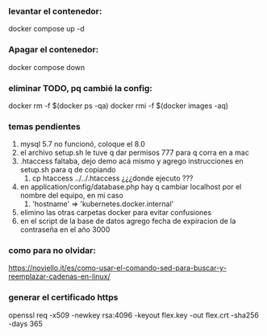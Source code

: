 ### levantar el contenedor:
docker compose up -d

### Apagar el contenedor:
docker compose down

### eliminar TODO, pq cambié la config:
docker rm -f $(docker ps -qa)
docker rmi -f $(docker images -aq)

 ### temas pendientes
 1. mysql 5.7 no funcionó, coloque el 8.0
 2. el archivo setup.sh le tuve q dar permisos 777 para q corra en a mac
 3. .htaccess faltaba, dejo demo acá mismo y agrego instrucciones en setup.sh para q de copiando
    1. cp htaccess ../../.htaccess  ¿¿¿donde ejecuto ???
 4. en application/config/database.php hay q cambiar localhost por el nombre del equipo, en mi caso 
    1. 'hostname' => 'kubernetes.docker.internal'
 5. elimino las otras carpetas docker para evitar confusiones 
 6. en el script de la base de datos agrego fecha de expiracion de la contraseña en el año 3000



 ### como para no olvidar:
 https://noviello.it/es/como-usar-el-comando-sed-para-buscar-y-reemplazar-cadenas-en-linux/

 ### generar el certificado https
 openssl req -x509 -newkey rsa:4096 -keyout flex.key -out flex.crt -sha256 -days 365